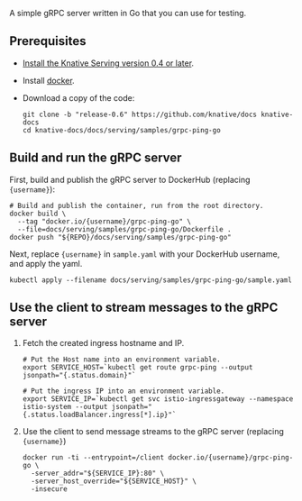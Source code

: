 A simple gRPC server written in Go that you can use for testing.

## Prerequisites

- [Install the Knative Serving version 0.4 or later](../../../install/README.md).

- Install [docker](https://www.docker.com/).

- Download a copy of the code:

   ```shell
   git clone -b "release-0.6" https://github.com/knative/docs knative-docs
   cd knative-docs/docs/serving/samples/grpc-ping-go
   ```

## Build and run the gRPC server

First, build and publish the gRPC server to DockerHub (replacing `{username}`):

```shell
# Build and publish the container, run from the root directory.
docker build \
  --tag "docker.io/{username}/grpc-ping-go" \
  --file=docs/serving/samples/grpc-ping-go/Dockerfile .
docker push "${REPO}/docs/serving/samples/grpc-ping-go"
```

Next, replace `{username}` in `sample.yaml` with your DockerHub username, and
apply the yaml.

```shell
kubectl apply --filename docs/serving/samples/grpc-ping-go/sample.yaml
```

## Use the client to stream messages to the gRPC server

1. Fetch the created ingress hostname and IP.

    ```shell
    # Put the Host name into an environment variable.
    export SERVICE_HOST=`kubectl get route grpc-ping --output jsonpath="{.status.domain}"`

    # Put the ingress IP into an environment variable.
    export SERVICE_IP=`kubectl get svc istio-ingressgateway --namespace istio-system --output jsonpath="{.status.loadBalancer.ingress[*].ip}"`
    ```

1. Use the client to send message streams to the gRPC server (replacing
   `{username}`)

   ```shell
   docker run -ti --entrypoint=/client docker.io/{username}/grpc-ping-go \
     -server_addr="${SERVICE_IP}:80" \
     -server_host_override="${SERVICE_HOST}" \
     -insecure
   ```
